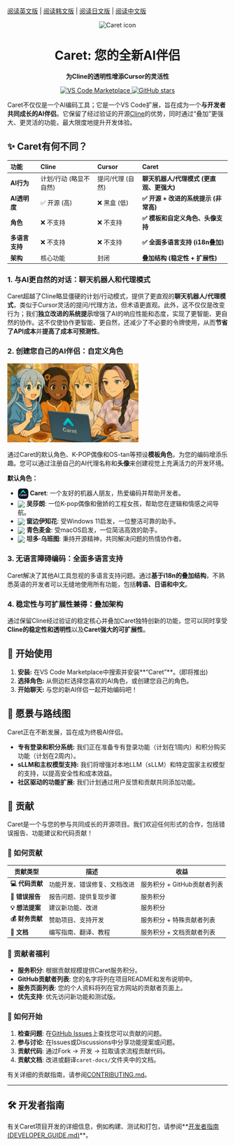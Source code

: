 [阅读英文版](./README.en.md) | [阅读韩文版](./README.ko.md) | [阅读日文版](./README.ja.md) | [阅读中文版](./README.zh-cn.md)

<div align="center">
  <img src="caret-assets/icons/icon.png" alt="Caret icon" width="128">
  <h1>Caret: 您的全新AI伴侣</h1>
  <p><strong>为Cline的透明性增添Cursor的灵活性</strong></p>
  <p>
    <a href="https://marketplace.visualstudio.com/items?itemName=caretive.caret">
      <img src="https://img.shields.io/visual-studio-marketplace/v/caretive.caret.svg?color=blue&label=VS%20Code%20Marketplace" alt="VS Code Marketplace">
    </a>
    <a href="https://github.com/aicoding-caret/caret">
      <img src="https://img.shields.io/github/stars/aicoding-caret/caret.svg?style=social&label=Star" alt="GitHub stars">
    </a>
  </p>
</div>

Caret不仅仅是一个AI编码工具；它是一个VS Code扩展，旨在成为一个**与开发者共同成长的AI伴侣**。它保留了经过验证的开源[Cline](https://github.com/cline/cline)的优势，同时通过“叠加”更强大、更灵活的功能，最大限度地提升开发体验。

## ✨ Caret有何不同？

| 功能 | Cline | Cursor | **Caret** |
| :--- | :--- | :--- | :--- |
| **AI行为** | 计划/行动 (略显不自然) | 提问/代理 (自然) | **聊天机器人/代理模式 (更直观、更强大)** |
| **AI透明度** | ✅ 开源 (高) | ❌ 黑盒 (低) | **✅ 开源 + 改进的系统提示 (非常高)** |
| **角色** | ❌ 不支持 | ❌ 不支持 | **✅ 模板和自定义角色、头像支持** |
| **多语言支持** | ❌ 不支持 | ❌ 不支持 | **✅ 全面多语言支持 (i18n叠加)** |
| **架构** | 核心功能 | 封闭 | **叠加结构 (稳定性 + 扩展性)** |

### 1. 与AI更自然的对话：聊天机器人和代理模式
Caret超越了Cline略显僵硬的计划/行动模式，提供了更直观的**聊天机器人/代理模式**，类似于Cursor灵活的提问/代理方法，但术语更直观。此外，这不仅仅是改变行为；我们**独立改进的系统提示**增强了AI的响应性能和态度，实现了更智能、更自然的协作。这不仅使协作更智能、更自然，还减少了不必要的令牌使用，从而**节省了API成本**并**提高了成本可预测性**。

### 2. 创建您自己的AI伴侣：自定义角色
<img src="caret-assets/template_characters/caret_illust.png" alt="Caret Persona Illustration" width="300"/>

通过Caret的默认角色、K-POP偶像和OS-tan等预设**模板角色**，为您的编码增添乐趣。您可以通过注册自己的AI代理名称和**头像**来创建视觉上充满活力的开发环境。

**默认角色：**
*   <img src="caret-assets/template_characters/caret.png" width="24" align="center"/> **Caret**: 一个友好的机器人朋友，热爱编码并帮助开发者。
*   <img src="caret-assets/template_characters/sarang.png" width="24" align="center"/> **吴莎朗**: 一位K-pop偶像和傲娇的工程女孩，帮助您在逻辑和情感之间导航。
*   <img src="caret-assets/template_characters/ichika.png" width="24" align="center"/> **窗边伊知花**: 受Windows 11启发，一位整洁可靠的助手。
*   <img src="caret-assets/template_characters/cyan.png" width="24" align="center"/> **青色麦金**: 受macOS启发，一位简洁高效的助手。
*   <img src="caret-assets/template_characters/ubuntu.png" width="24" align="center"/> **坦多·乌班图**: 秉持开源精神，共同解决问题的热情协作者。

### 3. 无语言障碍编码：全面多语言支持
Caret解决了其他AI工具忽视的多语言支持问题。通过**基于i18n的叠加结构**，不熟悉英语的开发者可以无缝地使用所有功能，包括**韩语、日语和中文**。

### 4. 稳定性与可扩展性兼得：叠加架构
通过保留Cline经过验证的稳定核心并叠加Caret独特创新的功能，您可以同时享受**Cline的稳定性和透明性**以及**Caret强大的可扩展性**。

## 🚀 开始使用

1.  **安装:** 在VS Code Marketplace中搜索并安装**“Caret”**。(即将推出)
2.  **选择角色:** 从侧边栏选择您喜欢的AI角色，或创建您自己的角色。
3.  **开始聊天:** 与您的新AI伴侣一起开始编码吧！

## 🔮 愿景与路线图

Caret正在不断发展，旨在成为终极AI伴侣。

*   **专有登录和积分系统:** 我们正在准备专有登录功能（计划在1周内）和积分购买功能（计划在2周内）。
*   **sLLM和主权模型支持:** 我们将增强对本地LLM（sLLM）和特定国家主权模型的支持，以提高安全性和成本效益。
*   **社区驱动的功能扩展:** 我们计划通过用户反馈和贡献共同添加功能。

## 🤝 贡献

Caret是一个与您的参与共同成长的开源项目。我们欢迎任何形式的合作，包括错误报告、功能建议和代码贡献！

### 🌟 如何贡献

| 贡献类型 | 描述 | 收益 |
|---|---|---|
| **💻 代码贡献** | 功能开发、错误修复、文档改进 | 服务积分 + GitHub贡献者列表 |
| **🐛 错误报告** | 报告问题、提供复现步骤 | 服务积分 |
| **💡 想法提案** | 建议新功能、改进 | 服务积分 |
| **💰 财务贡献** | 赞助项目、支持开发 | 服务积分 + 特殊贡献者列表 |
| **📖 文档** | 编写指南、翻译、教程 | 服务积分 + 文档贡献者列表 |

### 🎁 贡献者福利

- **服务积分**: 根据贡献规模提供Caret服务积分。
- **GitHub贡献者列表**: 您的名字将列在项目README和发布说明中。
- **服务页面列表**: 您的个人资料将列在官方网站的贡献者页面上。
- **优先支持**: 优先访问新功能和测试版。

### 🚀 如何开始

1. **检查问题**: 在[GitHub Issues](https://github.com/aicoding-caret/caret/issues)上查找您可以贡献的问题。
2. **参与讨论**: 在Issues或Discussions中分享功能提案或问题。
3. **贡献代码**: 通过Fork → 开发 → 拉取请求流程贡献代码。
4. **贡献文档**: 改进或翻译`caret-docs/`文件夹中的文档。

有关详细的贡献指南，请参阅[CONTRIBUTING.md](./CONTRIBUTING.en.md)。

---

## 🛠️ 开发者指南

有关Caret项目开发的详细信息，例如构建、测试和打包，请参阅**[开发者指南(DEVELOPER_GUIDE.md)](./DEVELOPER_GUIDE.en.md)**。
